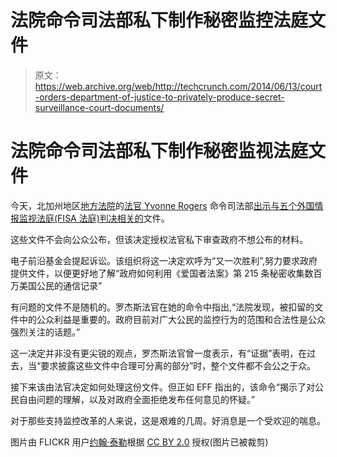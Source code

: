 # 法院命令司法部私下制作秘密监控法庭文件 

> 原文：<https://web.archive.org/web/http://techcrunch.com/2014/06/13/court-orders-department-of-justice-to-privately-produce-secret-surveillance-court-documents/>

# 法院命令司法部私下制作秘密监视法庭文件

今天，北加州地区[地方法院](https://web.archive.org/web/20230129230740/http://www.cand.uscourts.gov/home)的[法官 Yvonne Rogers](https://web.archive.org/web/20230129230740/http://en.wikipedia.org/wiki/Yvonne_Gonzalez_Rogers) 命令司法部[出示与五个外国情报监视法庭(FISA 法庭)判决相关的](https://web.archive.org/web/20230129230740/https://www.eff.org/files/2014/06/13/eff_v_doj_-_order_re-_production_of_documents.pdf)文件。

这些文件不会向公众公布，但该决定授权法官私下审查政府不想公布的材料。

电子前沿基金会提起诉讼。该组织将这一决定欢呼为“又一次胜利”,努力要求政府提供文件，以便更好地了解“政府如何利用《爱国者法案》第 215 条秘密收集数百万美国公民的通信记录”

有问题的文件不是随机的。罗杰斯法官在她的命令中指出,“法院发现，被扣留的文件中的公众利益是重要的。政府目前对广大公民的监控行为的范围和合法性是公众强烈关注的话题。”

这一决定并非没有更尖锐的观点，罗杰斯法官曾一度表示，有“证据”表明，在过去，当“要求披露这些文件中合理可分离的部分”时，整个文件都不会公之于众。

接下来该由法官决定如何处理这份文件。但正如 EFF 指出的，该命令“揭示了对公民自由问题的理解，以及对政府全面拒绝发布任何意见的怀疑。”

对于那些支持监控改革的人来说，这是艰难的几周。好消息是一个受欢迎的喘息。

图片由 FLICKR 用户[约翰·泰勒](https://web.archive.org/web/20230129230740/https://www.flickr.com/photos/jbtaylor/5566452462/in/photolist-9tTwoj-dkz6xW-dkz6tG-d2kJ71-d2kVwQ-beT2jD-8YabCE-9tQx7Z-beVuv2-675C4h-e8E9Bw-nvjDfh-aHg1AT-aHg11T-pHYeM-beSbgv-g81LhG-7QmxPC-9tTvE9-nPKivg-faFzDC-5zYHPJ-8KKiPC-9TaXoA-drqEVF-drqMd3-drqGKX-6AZkWp-5hxHM8-drqBav-fUjhb-5nYb2q-btLzDN-nvjDiU-fwhV3H-ctj7QY-ctj5if-nvjDjf-k3QH4Y-cthRq9-bV3mVJ-cthY3h-aP2c1r-dYFcKA-aP2c7x-rc8so-aZcfDv-6cFyHe-aP2joB-far9zZ)根据 [CC BY 2.0](https://web.archive.org/web/20230129230740/http://creativecommons.org/licenses/by/2.0/) 授权(图片已被裁剪)